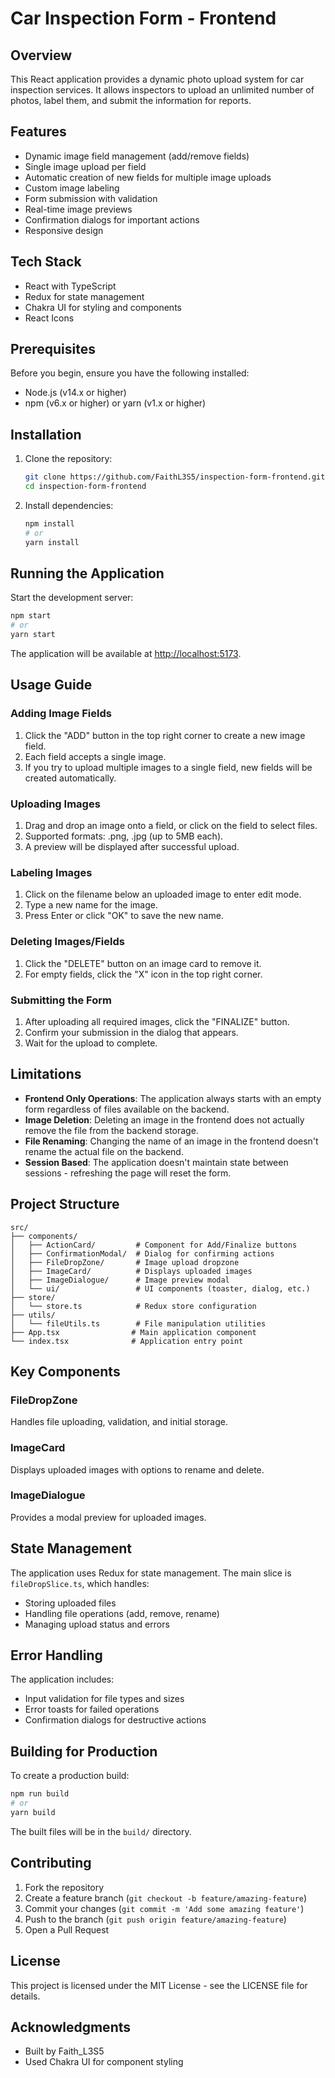 # Car Inspection Form - Frontend

## Overview

This React application provides a dynamic photo upload system for car inspection services. It allows inspectors to upload an unlimited number of photos, label them, and submit the information for reports.

## Features

- Dynamic image field management (add/remove fields)
- Single image upload per field
- Automatic creation of new fields for multiple image uploads
- Custom image labeling
- Form submission with validation
- Real-time image previews
- Confirmation dialogs for important actions
- Responsive design

## Tech Stack

- React with TypeScript
- Redux for state management
- Chakra UI for styling and components
- React Icons

## Prerequisites

Before you begin, ensure you have the following installed:
- Node.js (v14.x or higher)
- npm (v6.x or higher) or yarn (v1.x or higher)

## Installation

1. Clone the repository:
   ```bash
   git clone https://github.com/FaithL3S5/inspection-form-frontend.git
   cd inspection-form-frontend
   ```

2. Install dependencies:
   ```bash
   npm install
   # or 
   yarn install
   ```

## Running the Application

Start the development server:

```bash
npm start
# or
yarn start
```

The application will be available at [http://localhost:5173](http://localhost:5173).

## Usage Guide

### Adding Image Fields

1. Click the "ADD" button in the top right corner to create a new image field.
2. Each field accepts a single image.
3. If you try to upload multiple images to a single field, new fields will be created automatically.

### Uploading Images

1. Drag and drop an image onto a field, or click on the field to select files.
2. Supported formats: .png, .jpg (up to 5MB each).
3. A preview will be displayed after successful upload.

### Labeling Images

1. Click on the filename below an uploaded image to enter edit mode.
2. Type a new name for the image.
3. Press Enter or click "OK" to save the new name.

### Deleting Images/Fields

1. Click the "DELETE" button on an image card to remove it.
2. For empty fields, click the "X" icon in the top right corner.

### Submitting the Form

1. After uploading all required images, click the "FINALIZE" button.
2. Confirm your submission in the dialog that appears.
3. Wait for the upload to complete.

## Limitations

- **Frontend Only Operations**: The application always starts with an empty form regardless of files available on the backend.
- **Image Deletion**: Deleting an image in the frontend does not actually remove the file from the backend storage.
- **File Renaming**: Changing the name of an image in the frontend doesn't rename the actual file on the backend.
- **Session Based**: The application doesn't maintain state between sessions - refreshing the page will reset the form.

## Project Structure

```
src/
├── components/
│   ├── ActionCard/         # Component for Add/Finalize buttons
│   ├── ConfirmationModal/  # Dialog for confirming actions
│   ├── FileDropZone/       # Image upload dropzone
│   ├── ImageCard/          # Displays uploaded images
│   ├── ImageDialogue/      # Image preview modal
│   └── ui/                 # UI components (toaster, dialog, etc.)
├── store/
│   └── store.ts            # Redux store configuration
├── utils/
│   └── fileUtils.ts        # File manipulation utilities
├── App.tsx                # Main application component
└── index.tsx              # Application entry point
```

## Key Components

### FileDropZone

Handles file uploading, validation, and initial storage.

### ImageCard

Displays uploaded images with options to rename and delete.

### ImageDialogue

Provides a modal preview for uploaded images.

## State Management

The application uses Redux for state management. The main slice is `fileDropSlice.ts`, which handles:

- Storing uploaded files
- Handling file operations (add, remove, rename)
- Managing upload status and errors

## Error Handling

The application includes:
- Input validation for file types and sizes
- Error toasts for failed operations
- Confirmation dialogs for destructive actions

## Building for Production

To create a production build:

```bash
npm run build
# or
yarn build
```

The built files will be in the `build/` directory.

## Contributing

1. Fork the repository
2. Create a feature branch (`git checkout -b feature/amazing-feature`)
3. Commit your changes (`git commit -m 'Add some amazing feature'`)
4. Push to the branch (`git push origin feature/amazing-feature`)
5. Open a Pull Request

## License

This project is licensed under the MIT License - see the LICENSE file for details.

## Acknowledgments

- Built by Faith_L3S5
- Used Chakra UI for component styling
